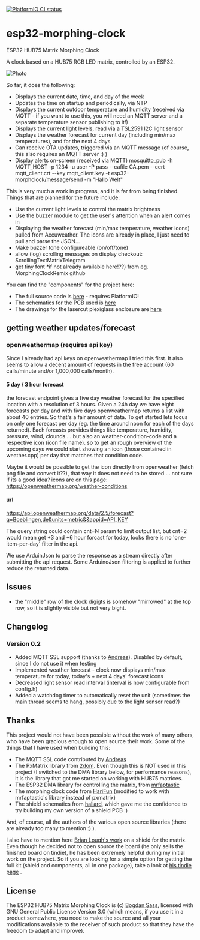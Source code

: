[![PlatformIO CI status](https://github.com/lefty01/esp32-morphing-clock/actions/workflows/platformio-ci.yml/badge.svg)](https://github.com/lefty01/esp32-morphing-clock/actions/workflows/platformio-ci.yml)


# esp32-morphing-clock
ESP32 HUB75 Matrix Morphing Clock

A clock based on a HUB75 RGB LED matrix, controlled by an ESP32.

<!-- ![Photo](photos/ezgif-1-0e1fa2565b34.gif) -->
![Photo](photos/ezgif.com-gif-maker.gif)

So far, it does the following:
* Displays the current date, time, and day of the week
* Updates the time on startup and periodically, via NTP
* Displays the current outdoor temperature and humidity (received via MQTT - if you want to use this, you will need an MQTT server and a separate temperature sensor publishing to it!)
* Displays the current light levels, read via a TSL2591 I2C light sensor
* Displays the weather forecast for current day (including min/max temperatures), and for the next 4 days
* Can receive OTA updates, triggered via an MQTT message (of course, this also requires an MQTT server :) )
* Display alerts on-screen (received via MQTT)
  mosquitto_pub -h MQTT_HOST -p 1234 -u user -P pass --cafile CA.pem --cert mqtt_client.crt --key mqtt_client.key -t esp32-morphclock/message/send -m "Hallo Welt"

This is very much a work in progress, and it is far from being finished. Things that are planned for the future include:
* Use the current light levels to control the matrix brightness
* Use the buzzer module to get the user's attention when an alert comes in
* Displaying the weather forecast (min/max temperature, weather icons) pulled from Accuweather. The icons are already in place, I just need to pull and parse the JSON...
* Make buzzer tone configureable (on/off/tone)
* allow (log) scrolling messages on display
  checkout: ScrollingTextMatrixTelegram
* get tiny font *if not already available here!??) from eg. MorphingClockRemix github


You can find the "components" for the project here:
* The full source code is [here](code/)  - requires PlatformIO!
* The schematics for the PCB used is [here](pcb/)
* The drawings for the lasercut plexiglass enclosure are [here](case/)

## getting weather updates/forecast
### openweathermap (requires api key)
Since I already had api keys on openweathermap I tried this first. It also seems to allow a decent amount of requests in the free account (60 calls/minute and/or 1,000,000 calls/month).

#### 5 day / 3 hour forecast

the forecast endpoint gives a five day weather forecast for the specified location with a resolution of 3 hours. Given a 24h day we have eight forecasts per day and with five days openweathermap returns a list with about 40 entries. So that's a fair amount of data. To get started lets focus on only one forecast per day (eg. the time around noon for each of the days returned). Each forcasts provides things like temperature, humidity, pressure, wind, clounds ... but also an weather-condition-code and a respective icon (icon file name). so to get an rough overview of the upcoming days we could start showing an icon (those contained in weather.cpp) per day that matches that condition code.

Maybe it would be possible to get the icon directly from openweather (fetch png file and convert it??), that way it does not need to be stored ... not sure if its a good idea? icons are on this page: https://openweathermap.org/weather-conditions




#### url

https://api.openweathermap.org/data/2.5/forecast?q=Boeblingen,de&units=metric&&appid=API_KEY

The query string could contain cnt=N param to limit output list, but cnt=2 would mean get +3 and +6 hour forcast for today, looks there is no 'one-item-per-day' filter in the api.

We use ArduinJson to parse the response as a stream directly after submitting the api request. Some ArduinoJson filtering is applied to further reduce the returned data.


## Issues
* the "middle" row of the clock digigts is somehow "mirrowed" at the top row, so it is slightly visible but not very bight.

## Changelog

### Version 0.2
* Added MQTT SSL support (thanks to [Andreas](https://github.com/lefty01)). Disabled by default, since I do not use it when testing
* Implemented weather forecast - clock now displays min/max temperature for today, today's + next 4 days' forecast icons
* Decreased light sensor read interval (interval is now configurable from config.h)
* Added a watchdog timer to automatically reset the unit (sometimes the main thread seems to hang, possibly due to the light sensor read?)


## Thanks

This project would not have been possible without the work of many others, who have been gracious enough to open source their work. Some of the things that I have used when building this:
* The MQTT SSL code contributed by [Andreas](https://github.com/lefty01)
* The PxMatrix library from [2dom](https://github.com/2dom/PxMatrix). Even though this is NOT used in this project (I switched to the DMA library below, for performance reasons), it is the library that got me started on working with HUB75 matrices.
* The ESP32 DMA library for controlling the matrix, from [mrfaptastic](https://github.com/mrfaptastic/ESP32-HUB75-MatrixPanel-I2S-DMA)
* The morphing clock code from [HariFun](https://www.instructables.com/Morphing-Digital-Clock/) (modified to work with mrfaptastic's library instead of pxmatrix)
* The shield schematics from [hallard](https://github.com/hallard/WeMos-Matrix-Shield-DMA), which gave me the confidence to try building my own version of a shield PCB :)

And, of course, all the authors of the various open source libraries (there are already too many to mention :) ).

I also have to mention here [Brian Lough's work](https://www.tindie.com/products/brianlough/esp32-i2s-matrix-shield/) on a shield for the matrix. Even though he decided not to open source the board (he only sells the finished board on tindie), he has been extremely helpful during my initial work on the project. So if you are looking for a simple option for getting the full kit (shield and components, all in one package), take a look at [his tindie page](https://www.tindie.com/products/brianlough/esp32-matrix-shield-mini-32/) .

## License

The ESP32 HUB75 Matrix Morphing Clock is (c) [Bogdan Sass](https://github.com/bogd), licensed with GNU General Public License Version 3.0 (which means, if you use it in a product somewhere, you need to make the source and all your modifications available to the receiver of such product so that they have the freedom to adapt and improve).
